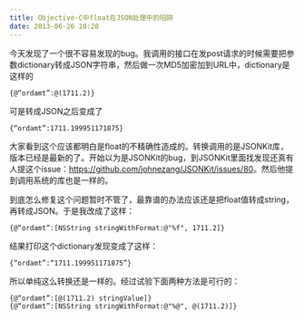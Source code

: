 ```yaml
---
title: Objective-C中float在JSON处理中的陷阱
date: 2013-06-26 10:28
---
```

今天发现了一个很不容易发现的bug。我调用的接口在发post请求的时候需要把参数dictionary转成JSON字符串，然后做一次MD5加密加到URL中，dictionary是这样的
    
    {@“ordamt”:@(1711.2)}

可是转成JSON之后变成了

    {“ordamt”:1711.199951171875}

大家看到这个应该都明白是float的不精确性造成的。转换调用的是JSONKit库，版本已经是最新的了。开始以为是JSONKit的bug，到JSONKit里面找发现还真有人提这个issue：<https://github.com/johnezang/JSONKit/issues/80>。然后他提到调用系统的库也是一样的。

到底怎么修复这个问题暂时不管了，最靠谱的办法应该还是把float值转成string，再转成JSON。于是我改成了这样：

    {@“ordamt”:[NSString stringWithFormat:@"%f", 1711.2]}

结果打印这个dictionary发现变成了这样：

    {“ordamt”:“1711.199951171875”}

所以单纯这么转换还是一样的。经过试验下面两种方法是可行的：

    {@“ordamt”:[@(1711.2) stringValue]}
    {@“ordamt”:[NSString stringWithFormat:@"%@", @(1711.2)]}

